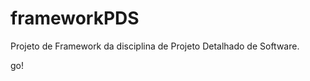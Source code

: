 frameworkPDS
============

Projeto de Framework da disciplina de Projeto Detalhado de Software.


go!
